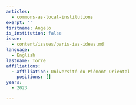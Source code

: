```yaml
---
articles:
  - commons-as-local-institutions
exerpt: ''
firstname: Angelo
is_institution: false
issue:
  - content/issues/paris-ias-ideas.md
language:
  - English
lastname: Torre
affiliations:
  - affiliation: Université du Piémont Oriental
    positions: []
years:
  - 2023

---
```

